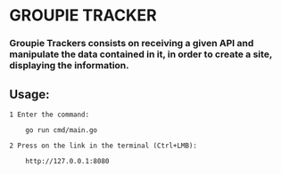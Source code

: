 # GROUPIE TRACKER

### Groupie Trackers consists on receiving a given API and manipulate the data contained in it, in order to create a site, displaying the information.

## Usage:

```
1 Enter the command:

    go run cmd/main.go

2 Press on the link in the terminal (Ctrl+LMB):

    http://127.0.0.1:8080
```

